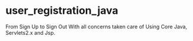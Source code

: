 user_registration_java
======================
From Sign Up to Sign Out
With all concerns taken care of Using Core Java, Servlets2.x and Jsp.
